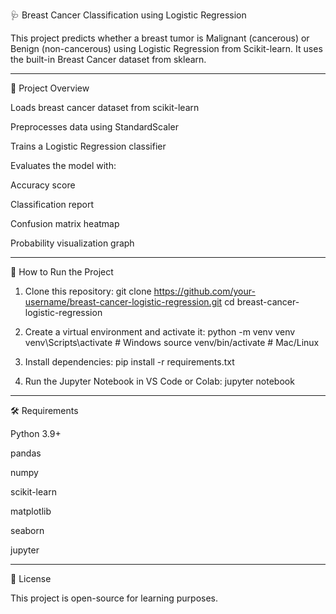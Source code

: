 🩺 Breast Cancer Classification using Logistic Regression

This project predicts whether a breast tumor is Malignant (cancerous) or Benign (non-cancerous) using Logistic Regression from Scikit-learn.
It uses the built-in Breast Cancer dataset from sklearn.
_________________________________________________________________________________________________

📌 Project Overview

Loads breast cancer dataset from scikit-learn

Preprocesses data using StandardScaler

Trains a Logistic Regression classifier

Evaluates the model with:

Accuracy score

Classification report

Confusion matrix heatmap

Probability visualization graph
___________________________________________________________________________________________________

🚀 How to Run the Project

1. Clone this repository:
   git clone https://github.com/your-username/breast-cancer-logistic-regression.git
   cd breast-cancer-logistic-regression

2. Create a virtual environment and activate it:
   python -m venv venv
   venv\Scripts\activate   # Windows
   source venv/bin/activate # Mac/Linux
3. Install dependencies:
   pip install -r requirements.txt
4. Run the Jupyter Notebook in VS Code or Colab:
   jupyter notebook
____________________________________________________________________________________________________

🛠️ Requirements

Python 3.9+

pandas

numpy

scikit-learn

matplotlib

seaborn

jupyter
_____________________________________________________________________________________________________

📜 License

This project is open-source for learning purposes.




